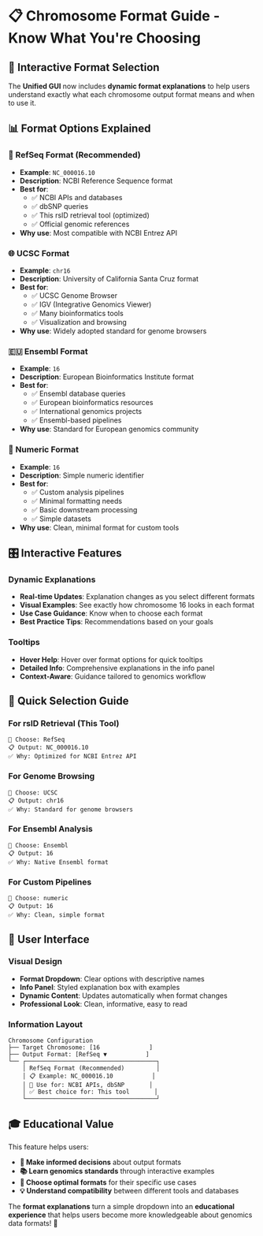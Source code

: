 # 📋 **Chromosome Format Guide** - Know What You're Choosing

## 🎯 **Interactive Format Selection**

The **Unified GUI** now includes **dynamic format explanations** to help users understand exactly what each chromosome output format means and when to use it.

## 📊 **Format Options Explained**

### **🧬 RefSeq Format** (Recommended)
- **Example**: `NC_000016.10`
- **Description**: NCBI Reference Sequence format
- **Best for**: 
  - ✅ NCBI APIs and databases
  - ✅ dbSNP queries  
  - ✅ This rsID retrieval tool (optimized)
  - ✅ Official genomic references
- **Why use**: Most compatible with NCBI Entrez API

### **🌐 UCSC Format** 
- **Example**: `chr16`
- **Description**: University of California Santa Cruz format
- **Best for**:
  - ✅ UCSC Genome Browser
  - ✅ IGV (Integrative Genomics Viewer)
  - ✅ Many bioinformatics tools
  - ✅ Visualization and browsing
- **Why use**: Widely adopted standard for genome browsers

### **🇪🇺 Ensembl Format**
- **Example**: `16`
- **Description**: European Bioinformatics Institute format
- **Best for**:
  - ✅ Ensembl database queries
  - ✅ European bioinformatics resources
  - ✅ International genomics projects
  - ✅ Ensembl-based pipelines
- **Why use**: Standard for European genomics community

### **🔢 Numeric Format**
- **Example**: `16`
- **Description**: Simple numeric identifier
- **Best for**:
  - ✅ Custom analysis pipelines
  - ✅ Minimal formatting needs
  - ✅ Basic downstream processing
  - ✅ Simple datasets
- **Why use**: Clean, minimal format for custom tools

## 🎛️ **Interactive Features**

### **Dynamic Explanations**
- **Real-time Updates**: Explanation changes as you select different formats
- **Visual Examples**: See exactly how chromosome 16 looks in each format
- **Use Case Guidance**: Know when to choose each format
- **Best Practice Tips**: Recommendations based on your goals

### **Tooltips**
- **Hover Help**: Hover over format options for quick tooltips
- **Detailed Info**: Comprehensive explanations in the info panel
- **Context-Aware**: Guidance tailored to genomics workflow

## 🚀 **Quick Selection Guide**

### **For rsID Retrieval** (This Tool)
```
🎯 Choose: RefSeq
📋 Output: NC_000016.10
✅ Why: Optimized for NCBI Entrez API
```

### **For Genome Browsing**
```
🎯 Choose: UCSC
📋 Output: chr16  
✅ Why: Standard for genome browsers
```

### **For Ensembl Analysis**
```
🎯 Choose: Ensembl
📋 Output: 16
✅ Why: Native Ensembl format
```

### **For Custom Pipelines**
```
🎯 Choose: numeric
📋 Output: 16
✅ Why: Clean, simple format
```

## 📱 **User Interface**

### **Visual Design**
- **Format Dropdown**: Clear options with descriptive names
- **Info Panel**: Styled explanation box with examples
- **Dynamic Content**: Updates automatically when format changes
- **Professional Look**: Clean, informative, easy to read

### **Information Layout**
```
Chromosome Configuration
├── Target Chromosome: [16              ]
├── Output Format: [RefSeq ▼           ]
└── ┌─────────────────────────────────────┐
    │ RefSeq Format (Recommended)         │
    │ 📋 Example: NC_000016.10           │
    │ 🎯 Use for: NCBI APIs, dbSNP       │
    │ ✅ Best choice for: This tool       │
    └─────────────────────────────────────┘
```

## 🎓 **Educational Value**

This feature helps users:
- **🎯 Make informed decisions** about output formats
- **📚 Learn genomics standards** through interactive examples  
- **🔧 Choose optimal formats** for their specific use cases
- **💡 Understand compatibility** between different tools and databases

The **format explanations** turn a simple dropdown into an **educational experience** that helps users become more knowledgeable about genomics data formats! 🌟